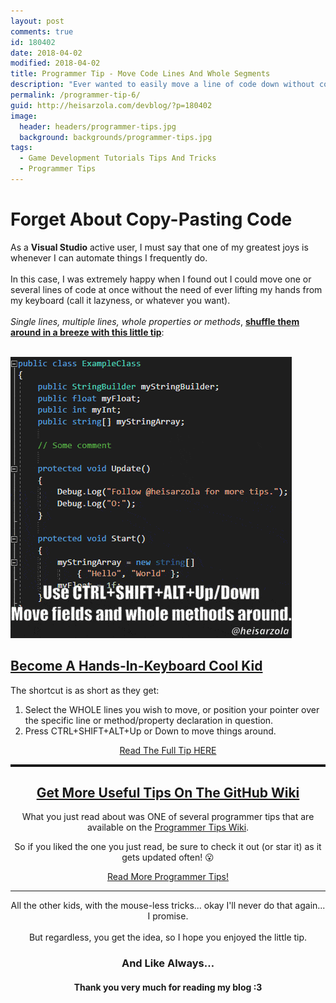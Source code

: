 ```yaml
---
layout: post
comments: true
id: 180402
date: 2018-04-02
modified: 2018-04-02
title: Programmer Tip - Move Code Lines And Whole Segments
description: "Ever wanted to easily move a line of code down without copy-pasting? Here is how."
permalink: /programmer-tip-6/
guid: http://heisarzola.com/devblog/?p=180402
image:
  header: headers/programmer-tips.jpg
  background: backgrounds/programmer-tips.jpg
tags:
  - Game Development Tutorials Tips And Tricks
  - Programmer Tips  
---
```

<h1>Forget About Copy-Pasting Code</h1>

<p>As a <b>Visual Studio</b> active user, I must say that one of my greatest joys is whenever I can automate things I frequently do.
<br><br>In this case, I was extremely happy when I found out I could move one or several lines of code at once without the need of ever lifting my hands from my keyboard (call it lazyness, or whatever you want).
<br><br><i>Single lines, multiple lines, whole properties or methods</i>, <u><b>shuffle them around in a breeze with this little tip</b></u>:</p>

<!--LEFT-->
<div class="row">
    <div class="column2">
        <a href="/images/posts/2018/04/move-lines-and-segments.gif" data-elementor-open-lightbox="default" target="_blank"><br />
                <img src="/images/posts/2018/04/move-lines-and-segments.gif" alt="" data-recalc-dims="1" /> </a>
    </div>
  
<!--RIGHT-->

<div class="column2">
<h2> <a href="https://github.com/heisarzola/Programmer-Tips/wiki/Move-Lines-And-Sections" target="_blank">Become A Hands-In-Keyboard Cool Kid</a></h2>
  <p>The shortcut is as short as they get:
<ol>
<li>Select the WHOLE lines you wish to move, or position your pointer over the specific line or method/property declaration in question.</li>
<li>Press CTRL+SHIFT+ALT+Up or Down to move things around.</li>
</ol>
</p>
<center><a href="https://github.com/heisarzola/Programmer-Tips/wiki/Move-Lines-And-Sections" class="btn btn-info" target="_blank">Read The Full Tip HERE</a></center>
</div>
<!--END OF COLUMNS-->
</div>

<!------------------------------------------------------------------------------->
<!--------------------GET MORE USEFUL TIPS ON THE GITHUB WIKI-------------------->
<!------------------------------------------------------------------------------->

<center>

<hr style="border-top: dotted 3px;" />

<h2><a href="https://github.com/heisarzola/Programmer-Tips/wiki" target="_blank">Get More Useful Tips On The GitHub Wiki</a></h2>

<p style="text-align: center;">
  What you just read about was ONE of several programmer tips that are available on the <a href="https://github.com/heisarzola/Programmer-Tips/wiki" target="_blank" rel="noopener">Programmer Tips Wiki</a>.
</p>

<p style="text-align: center;">
  So if you liked the one you just read, be sure to check it out (or star it) as it gets updated often! 😮
</p>

<a href="https://github.com/heisarzola/Programmer-Tips/wiki" class="btn btn-sucess" target="_blank">Read More Programmer Tips!</a>


<!------------------------------------------------------------------------------->
<!----------------------------------FINAL WORDS---------------------------------->
<!------------------------------------------------------------------------------->

<hr>

<p>All the other kids, with the mouse-less tricks... okay I'll never do that again... I promise.
<br><br>But regardless, you get the idea, so I hope you enjoyed the little tip.</p>

<h3>And Like Always…</h3>

<h4>Thank you very much for reading my blog :3</h4>

<!------------------------------------------------------------------------------->
<!--GAME_DEV-->